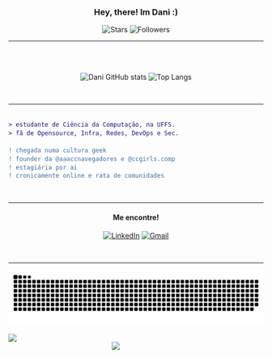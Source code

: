 <div align="center">
<h3>Hey, there! Im Dani :)</h3> 
<img alt="Stars" src="https://img.shields.io/github/stars/DanieleKaroline">
<img alt="Followers" src="https://img.shields.io/github/followers/DanieleKaroline?style=social">     
</div>

<hr><br><br>

<div align="center">

![Dani GitHub stats](https://github-readme-stats.vercel.app/api?username=DanieleKaroline&show_icons=true&theme=radical&count_private=true) 
![Top Langs](https://github-readme-stats.vercel.app/api/top-langs/?username=DanieleKaroline&hide_progress=true&theme=radical)
          
</div>

<br><hr>

```diff

> estudante de Ciência da Computação, na UFFS.
> fã de Opensource, Infra, Redes, DevOps e Sec.

! chegada numa cultura geek
! founder da @aaaccnavegadores e @ccgirls.comp
! estagiária por ai
! cronicamente online e rata de comunidades

```
         
</div><br><hr>

<h4 align="center"> Me encontre!</h4>
<div align="center">

[![LinkedIn](https://img.shields.io/badge/in/DanieleKaroline-fff?style=flat&logo=linkedin&logoColor=FFFFFF&labelColor=8b7bdf)](https://www.linkedin.com/in/danielekarolinec/)
[![Gmail](https://img.shields.io/badge/carvalho.danielekr@gmail.com-fff?style=flat&logo=gmail&logoColor=FFFFFF&labelColor=8b7bdf)](mailto:carvalho.danielekr@gmail.com)

</div><br><hr>

<div align="center"> 
          
![](https://github.com/Platane/snk/raw/output/github-contribution-grid-snake.svg)

</div>

<img align="left" src="https://media.giphy.com/media/CTX0ivSQbI78A/giphy.gif" width="300px" heigth="225px"/>
<img align="right" src="https://media.giphy.com/media/xT5LMXA2FClO5yvy80/giphy.gif" width="300px" heigth="225px"/>
<br><br>


